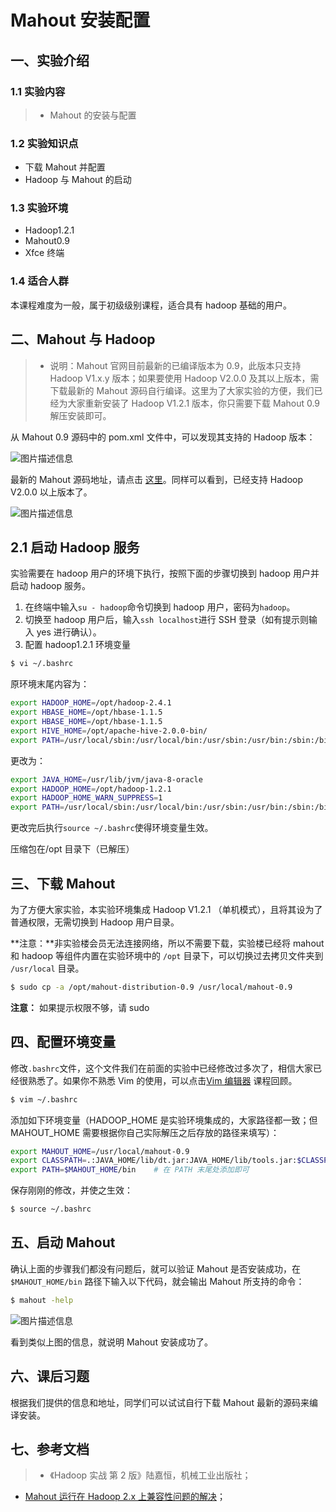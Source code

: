 # Mahout 安装配置

## 一、实验介绍

### 1.1 实验内容

> - Mahout 的安装与配置

### 1.2 实验知识点

- 下载 Mahout 并配置
- Hadoop 与 Mahout 的启动

### 1.3 实验环境

- Hadoop1.2.1
- Mahout0.9
- Xfce 终端

### 1.4 适合人群

本课程难度为一般，属于初级级别课程，适合具有 hadoop 基础的用户。

## 二、Mahout 与 Hadoop

> - 说明：Mahout 官网目前最新的已编译版本为 0.9，此版本只支持 Hadoop V1.x.y 版本；如果要使用 Hadoop V2.0.0 及其以上版本，需下载最新的 Mahout 源码自行编译。这里为了大家实验的方便，我们已经为大家重新安装了 Hadoop V1.2.1 版本，你只需要下载 Mahout 0.9 解压安装即可。

从 Mahout 0.9 源码中的 pom.xml 文件中，可以发现其支持的 Hadoop 版本：

![图片描述信息](https://doc.shiyanlou.com/userid46108labid786time1427783521921/wm)

最新的 Mahout 源码地址，请点击 [这里](https://github.com/apache/mahout)。同样可以看到，已经支持 Hadoop V2.0.0 以上版本了。

![图片描述信息](https://doc.shiyanlou.com/userid46108labid786time1427783899235/wm)

## 2.1 启动 Hadoop 服务

实验需要在 hadoop 用户的环境下执行，按照下面的步骤切换到 hadoop 用户并启动 hadoop 服务。

1. 在终端中输入`su - hadoop`命令切换到 hadoop 用户，密码为`hadoop`。
2. 切换至 hadoop 用户后，输入`ssh localhost`进行 SSH 登录（如有提示则输入 yes 进行确认）。
3. 配置 hadoop1.2.1 环境变量

```bash
$ vi ~/.bashrc
```

原环境末尾内容为：

```bash
export HADOOP_HOME=/opt/hadoop-2.4.1
export HBASE_HOME=/opt/hbase-1.1.5
export HBASE_HOME=/opt/hbase-1.1.5
export HIVE_HOME=/opt/apache-hive-2.0.0-bin/
export PATH=/usr/local/sbin:/usr/local/bin:/usr/sbin:/usr/bin:/sbin:/bin:/opt/hadoop-2.4.1/bin:/opt/hadoop-2.4.1/sbin:/opt/hbase-1.1.5/bin:/opt/apache-hive-2.0.0-bin/bin
```

更改为：

```bash
export JAVA_HOME=/usr/lib/jvm/java-8-oracle
export HADOOP_HOME=/opt/hadoop-1.2.1
export HADOOP_HOME_WARN_SUPPRESS=1
export PATH=/usr/local/sbin:/usr/local/bin:/usr/sbin:/usr/bin:/sbin:/bin:$HADOOP_HOME/bin:$HADOOP_HOME/sbin
```

更改完后执行`source ~/.bashrc`使得环境变量生效。

压缩包在/opt 目录下（已解压）

## 三、下载 Mahout

为了方便大家实验，本实验环境集成 Hadoop V1.2.1 （单机模式），且将其设为了普通权限，无需切换到 Hadoop 用户目录。

**注意：**非实验楼会员无法连接网络，所以不需要下载，实验楼已经将 mahout 和 hadoop 等组件内置在实验环境中的 `/opt` 目录下，可以切换过去拷贝文件夹到 `/usr/local` 目录。

```bash
$ sudo cp -a /opt/mahout-distribution-0.9 /usr/local/mahout-0.9
```

**注意：** 如果提示权限不够，请 sudo

## 四、配置环境变量

修改`.bashrc`文件，这个文件我们在前面的实验中已经修改过多次了，相信大家已经很熟悉了。如果你不熟悉 Vim 的使用，可以点击[Vim 编辑器](https://www.lanqiao.cn/courses/2) 课程回顾。

```bash
$ vim ~/.bashrc
```

添加如下环境变量（HADOOP_HOME 是实验环境集成的，大家路径都一致；但 MAHOUT_HOME 需要根据你自己实际解压之后存放的路径来填写）：

```bash
export MAHOUT_HOME=/usr/local/mahout-0.9
export CLASSPATH=.:JAVA_HOME/lib/dt.jar:JAVA_HOME/lib/tools.jar:$CLASSPATH
export PATH=$MAHOUT_HOME/bin    # 在 PATH 末尾处添加即可
```

保存刚刚的修改，并使之生效：

```bash
$ source ~/.bashrc
```

## 五、启动 Mahout

确认上面的步骤我们都没有问题后，就可以验证 Mahout 是否安装成功，在 `$MAHOUT_HOME/bin` 路径下输入以下代码，就会输出 Mahout 所支持的命令：

```bash
$ mahout -help
```

![图片描述信息](https://doc.shiyanlou.com/userid46108labid786time1427858658194/wm)

看到类似上图的信息，就说明 Mahout 安装成功了。

## 六、课后习题

根据我们提供的信息和地址，同学们可以试试自行下载 Mahout 最新的源码来编译安装。

## 七、参考文档

> - 《Hadoop 实战 第 2 版》陆嘉恒，机械工业出版社；

- [Mahout 运行在 Hadoop 2.x 上兼容性问题的解决](http://f.dataguru.cn/thread-381702-1-1.html)；
